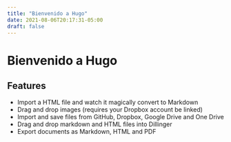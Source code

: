 ```yaml
---
title: "Bienvenido a Hugo"
date: 2021-08-06T20:17:31-05:00
draft: false
---
```


# Bienvenido a Hugo

## Features

- Import a HTML file and watch it magically convert to Markdown
- Drag and drop images (requires your Dropbox account be linked)
- Import and save files from GitHub, Dropbox, Google Drive and One Drive
- Drag and drop markdown and HTML files into Dillinger
- Export documents as Markdown, HTML and PDF